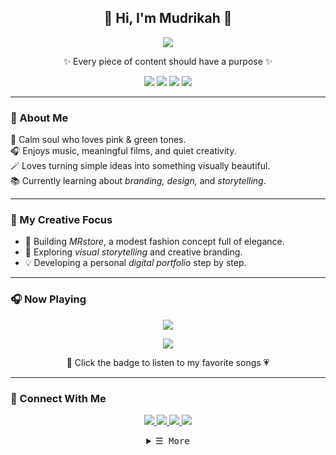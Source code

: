 <h2 align="center">🌷 Hi, I'm <b>Mudrikah</b> 🌷</h2>

<p align="center"><img src="https://i.giphy.com/RThN0hOS2GO4M.gif" /></p>
<p align="center">
✨ Every piece of content should have a purpose ✨
  <p align="center">
<img src="https://img.shields.io/badge/Canva-00C4CC?style=for-the-badge&logo=canva&logoColor=white"/>
<img src="https://img.shields.io/badge/CapCut-000000?style=for-the-badge&logo=capcut&logoColor=white"/>
<img src="https://img.shields.io/badge/Notion-1055C9?style=for-the-badge&logo=notion&logoColor=white"/>
<img src="https://img.shields.io/badge/GitHub-181717?style=for-the-badge&logo=github&logoColor=white"/>
</p>
</p>

---

### 💫 About Me
🌿 Calm soul who loves pink & green tones.  
🎧 Enjoys music, meaningful films, and quiet creativity.  
🪄 Loves turning simple ideas into something visually beautiful.  
📚 Currently learning about *branding, design,* and *storytelling*.  

---

### 🧕 My Creative Focus
- 🌸 Building *MRstore*, a modest fashion concept full of elegance.  
- 🌱 Exploring *visual storytelling* and creative branding.  
- 💡 Developing a personal *digital portfolio* step by step.  

---
### 🎧 Now Playing
<p align="center">
  <a href="https://open.spotify.com/track/3yWuTOYDztXjZxdE2cIRUa?si=CFpIzgvcTQKhoA6Z35wkiw/now-playing?open">
    <!-- Music bars move to the beat and are colored based on the track's happiness, danceability and energy! -->
    <img src="https://raw.githubusercontent.com/andyruwruw/andyruwruw/master/example/now-playing.svg">
    <!-- This is how you'd make the call dynamically <img src="https://readme.andyruwruw.com/api/now-playing"> -->
  </a>
</p>

<p align="center">
  <a href="https://open.spotify.com/playlist/02m1w5Y6L8NodbzCuwKtN2?si=clYYFdSjRE-s4ZN-II20kg&pi=D-Pe6S96TYalQ" target="_blank">
    <img src="https://img.shields.io/badge/Spotify%20Playlist-1ED760?style=for-the-badge&logo=spotify&logoColor=white"/>
  </a>
</p>

<p align="center">
  🌿 Click the badge to listen to my favorite songs 💗
</p>

---
### 🌷 Connect With Me
<p align="center">
  <a href="https://www.linkedin.com/in/mudrikah-97317b312?utm_source=share&utm" target="_blank"><img src="https://img.shields.io/badge/LinkedIn-7BB661?style=for-the-badge&logo=linkedin&logoColor=white"/>
  </a>
  <a href="https://www.instagram.com/moedrickha?igsh=N3FiYmdraWJiMTR6" target="_blank"><img src="https://img.shields.io/badge/Instagram-EFBAD7?style=for-the-badge&logo=instagram&logoColor=white"/>
  </a>
  <a href="https://mudrikah.github.io" target="_blank"><img src="https://img.shields.io/badge/Portfolio-7BB661?style=for-the-badge&logo=safari&logoColor=white"/>
  </a>
  <a href="https://www.facebook.com/share/1CH5D9YcHg/" target="_blank"><img src="https://img.shields.io/badge/Facebook-EFBAD7?style=for-the-badge&logo=facebook&logoColor=white"/>
</a>
</p>
<!-- Details Section -->
<details align="center">
    <summary> <samp>&#9776; More</samp></summary>
    <p align="center">
        <br>
        <!-- Activity Widget -->
        <img alt="Moedrickha GitHub Stats"
                src="https://github-readme-stats.vercel.app/api?username=mudrikah17&show_icons=true&theme=radical" />
        <br>
        <!-- Social Links -->
        <p>Find me on</p>
        <!-- Gmail -->
        <a href="mailto:connect.moedrickah@gmail.com" target="_blank"><img alt="Mail"
                src="https://img.shields.io/badge/-Gmail-EA4335?style=flat-square&logo=Gmail&logoColor=white">
        </a>
        <!-- X -->
        <a href="https://x.com/tyhw04?t=muPUs5oLJnob1fdak2zHCA&s=09" target="_blank"><img alt="X" width="25" 
                src="https://img.shields.io/badge/--000000?style=flat-square&logo=X&logoColor=white">
        </a>
        <!-- Tiktok -->
        <a href="https://www.tiktok.com/@heyjijah?_t=ZS-90fpYawIJ8r&_r=1" target="_blank"><img alt="Tiktok"
                src="https://img.shields.io/badge/-Tiktok-000000?style=flat-square&logo=tiktok&logoColor=white">
        </a>
        <!-- Whatsapp -->
        <a href="https://wa.me/6289506555359?text=Hello%20mumudd-!!"  target="_blank"><img alt="Whatsapp"
                src="https://img.shields.io/badge/-Whatsapp-6FCF97?style=flat-square&logo=Whatsapp&logoColor=white">
</a>

---
## 🖥 &nbsp;Past work


<p align="center">
🌸 “Beauty isn’t loud — it’s thoughtful, calm, and full of meaning.” 🌸
</p>

<p align="center">
<img src="https://capsule-render.vercel.app/api?type=waving&color=gradient&height=100&section=footer"/>
</p>
